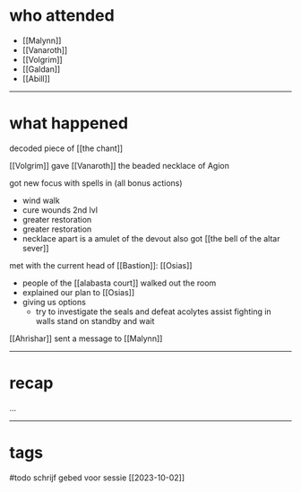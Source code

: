 # who attended

- [[Malynn]]
- [[Vanaroth]]
- [[Volgrim]]
- [[Galdan]]
- [[Abill]]

---
# what happened

decoded piece of [[the chant]]

[[Volgrim]] gave [[Vanaroth]] the beaded necklace of Agion

got new focus with spells in (all bonus actions)
- wind walk
- cure wounds 2nd lvl
- greater restoration
- greater restoration
- necklace apart is a amulet of the devout
also got [[the bell of the altar sever]]

met with the current head of [[Bastion]]: [[Osias]]
- people of the [[alabasta court]] walked out the room
- explained our plan to [[Osias]]
- giving us options
	- try to investigate the seals and defeat acolytes
			assist fighting in walls
			stand on standby and wait

[[Ahrishar]] sent a message to [[Malynn]] 



---
# recap

...

---
# tags

#todo schrijf gebed voor sessie [[2023-10-02]]
